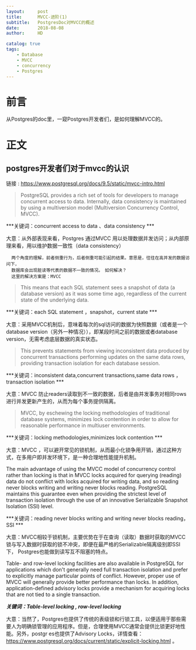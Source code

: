 ```yaml
---
layout:     post
title:      MVCC-进阶(1)
subtitle:   PostgresDoc对MVCC的概述
date:       2018-08-08
author:     HD

catalog: true
tags:
    - Database
    - MVCC
    - concurrency
    - Postgres
---
```

# 前言

从Postgres的doc里，一窥Postgres开发者们，是如何理解MVCC的。

# 正文

## postgres开发者们对于mvcc的认识

链接 : https://www.postgresql.org/docs/9.5/static/mvcc-intro.html


> PostgreSQL provides a rich set of tools for developers to manage concurrent access to data. Internally, data consistency is maintained by using a multiversion model (Multiversion Concurrency Control, MVCC). 


***关键词：concurrent access to data 、data consistency ***

大意：从外部表现来看，Postgres 通过MVCC 用以处理数据并发访问；从内部原理来看，用以维护数据一致性（data consistency）

	  两个角度的理解，前者侧重行为，后者侧重可能引起的结果。意思是，往往在高并发的数据访问下，
	  数据库会出现脏读等代表的数据不一致的情况。　如何解决？
	  这里的解决方案是：MVCC


> This means that each SQL statement sees a snapshot of data (a database version) as it was some time ago, regardless of the current state of the underlying data. 


***关键词：each SQL statement ，snapshot，current state ***

大意：采用MVCC机制后，意味着每次的sql访问的数据为快照数据（或者是一个　database version（另外一种情况）），即某段时间之前的数据或者database version，无需考虑底层数据的真实状态。


> This prevents statements from viewing inconsistent data produced by concurrent transactions performing updates on the same data rows, providing transaction isolation for each database session.

***关键词：inconsistent data,concurrent transactions,same data rows ，transaction isolation ***

大意：MVCC 防止readers读取到不一致的数据，后者是由并发事务对相同rows进行并发更新产生的，从而为每个事务提供隔离。


> MVCC, by eschewing the locking methodologies of traditional database systems, minimizes lock contention in order to allow for reasonable performance in multiuser environments. 

***关键词：locking methodologies,minimizes lock contention ***

大意：MVCC ，可以避开常见的锁机制，从而最小化锁争用开销，通过这种方式，在多用户即并发环境下，是一种合理地性能提升机制。



The main advantage of using the MVCC model of concurrency control rather than locking is that in MVCC locks acquired for querying (reading) data do not conflict with locks acquired for writing data, and so reading never blocks writing and writing never blocks reading. PostgreSQL maintains this guarantee even when providing the strictest level of transaction isolation through the use of an innovative Serializable Snapshot Isolation (SSI) level.

***关键词：reading never blocks writing and writing never blocks reading，SSI ***

大意：MVCC相较于锁机制，主要优势在于在查询（读取）数据时获取的MVCC锁与写入数据时获取的锁不冲突，即便在最严格的Serializable隔离级别即SSI下，
	 Postgres也能做到读写互不阻塞的特点。


Table- and row-level locking facilities are also available in PostgreSQL for applications which don't generally need full transaction isolation and prefer to explicitly manage particular points of conflict. However, proper use of MVCC will generally provide better performance than locks. In addition, application-defined advisory locks provide a mechanism for acquiring locks that are not tied to a single transaction.


***关键词：Table-level locking ,  row-level locking***

大意：当然了，Postgres也提供了传统的表级锁和行锁工具，以便适用于那些需要人为明确锁管理的应用程序。但是，合理使用MVCC通常会提供比锁更好地性能。另外，postgr	   es也提供了Advisory Locks，详情查看：https://www.postgresql.org/docs/current/static/explicit-locking.html 。




